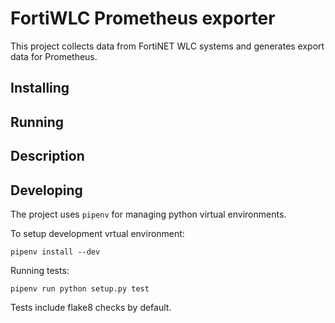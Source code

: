 # FortiWLC Prometheus exporter

This project collects data from FortiNET WLC systems and generates export data
for Prometheus.

## Installing

## Running

## Description

## Developing

The project uses `pipenv` for managing python virtual environments.

To setup development vrtual environment:

```
pipenv install --dev
```

Running tests:

```
pipenv run python setup.py test
```

Tests include flake8 checks by default.
